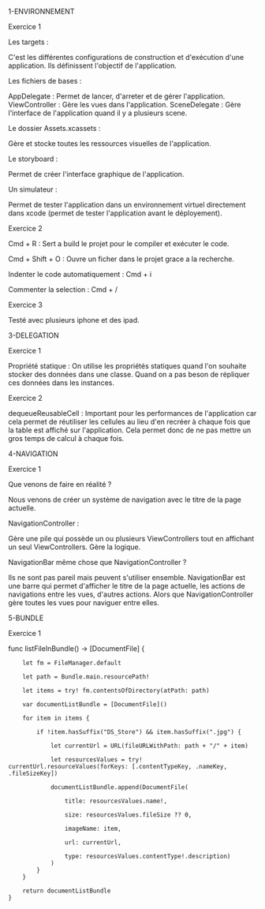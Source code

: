 1-ENVIRONNEMENT

Exercice 1

Les targets :

C'est les différentes configurations de construction et d'exécution d'une application. Ils définissent l'objectif de l'application.

Les fichiers de bases :

AppDelegate : Permet de lancer, d'arreter et de gérer l'application. 
ViewController : Gère les vues dans l'application.
SceneDelegate : Gère l'interface de l'application quand il y a plusieurs scene.

Le dossier Assets.xcassets :

Gère et stocke toutes les ressources visuelles de l'application.

Le storyboard :

Permet de créer l'interface graphique de l'application.

Un simulateur : 

Permet de tester l'application dans un environnement virtuel directement dans xcode (permet de tester l'application avant le déployement).

Exercice 2 

Cmd + R : Sert a build le projet pour le compiler et exécuter le code.

Cmd + Shift + O : Ouvre un ficher dans le projet grace a la recherche.

Indenter le code automatiquement : Cmd + i

Commenter la selection : Cmd + /

Exercice 3

Testé avec plusieurs iphone et des ipad.

3-DELEGATION

Exercice 1 

Propriété statique : On utilise les propriétés statiques quand l'on souhaite stocker des données dans une classe. Quand on a pas beson de répliquer ces données dans les instances.

Exercice 2 

dequeueReusableCell : Important pour les performances de l'application car cela permet de réutiliser les cellules au lieu d'en recréer à chaque fois que la table est affiché sur l'application. Cela permet donc de ne pas mettre un gros temps de calcul à chaque fois.

4-NAVIGATION

Exercice 1

Que venons de faire en réalité ?

Nous venons de créer un système de navigation avec le titre de la page actuelle. 

NavigationController :

Gère une pile qui possède un ou plusieurs ViewControllers tout en affichant un seul ViewControllers. Gère la logique.

NavigationBar même chose que NavigationController ?

Ils ne sont pas pareil mais peuvent s'utiliser ensemble. NavigationBar est une barre qui permet d'afficher le titre de la page actuelle, les actions de navigations entre les vues, d'autres actions. Alors que NavigationController gère toutes les vues pour naviguer entre elles.

5-BUNDLE

Exercice 1 

<!-- fonction qui retourne un DocumentFile-->
func listFileInBundle() -> [DocumentFile] {
<!-- initialise l'emplacement a recherche par défaut-->
        let fm = FileManager.default
<!-- récupère le chemin du bundle de l'application-->
        let path = Bundle.main.resourcePath!
<!-- récupère tous les fichiers du repertoire-->
        let items = try! fm.contentsOfDirectory(atPath: path)
<!-- crée une liste de tous les documents -->
        var documentListBundle = [DocumentFile]()
<!-- pour tous les item dans la liste d'items-->
        for item in items {
<!-- si le fichier ne termine pas par "DS_Store" et termine par ".jpg"-->
            if !item.hasSuffix("DS_Store") && item.hasSuffix(".jpg") {
<!-- donne un url actuel qui est le chemin avec le nom de l'item a la fin-->
                let currentUrl = URL(fileURLWithPath: path + "/" + item)
<!-- donne a l'url actuelle des valeurs comme un type de contenu, un nom et une taille de fichier-->
                let resourcesValues = try! currentUrl.resourceValues(forKeys: [.contentTypeKey, .nameKey, .fileSizeKey])
<!-- ajoute a la liste documentListBundle un DocumentFile-->
                documentListBundle.append(DocumentFile(
<!-- donne au DocumentFile le nom de l'url actuelle grace a resourcesValues-->
                    title: resourcesValues.name!,
<!-- donne une taille de fichier et si il n'y en a pas donne 0-->
                    size: resourcesValues.fileSize ?? 0, 
<!-- le nom de l'image est le nom de l'item-->
                    imageName: item,
<!-- l'url est l'url actuelle-->
                    url: currentUrl,
<!-- donne un type-->
                    type: resourcesValues.contentType!.description)
                )
            }
        }
<!-- le retour de la fonction est la liste documentListBundle--> 
        return documentListBundle
    }

